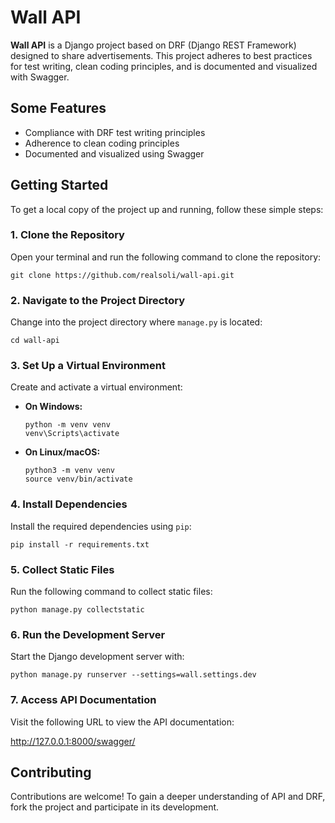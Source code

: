 <h1>Wall API</h1>

<p><strong>Wall API</strong> is a Django project based on DRF (Django REST Framework) designed to share advertisements. This project adheres to best practices for test writing, clean coding principles, and is documented and visualized with Swagger.</p>

<h2>Some Features</h2>
<ul>
    <li>Compliance with DRF test writing principles</li>
    <li>Adherence to clean coding principles</li>
    <li>Documented and visualized using Swagger</li>
</ul>

<h2>Getting Started</h2>

<p>To get a local copy of the project up and running, follow these simple steps:</p>

<h3>1. Clone the Repository</h3>
<p>Open your terminal and run the following command to clone the repository:</p>
<pre><code>git clone https://github.com/realsoli/wall-api.git</code></pre>

<h3>2. Navigate to the Project Directory</h3>
<p>Change into the project directory where <code>manage.py</code> is located:</p>
<pre><code>cd wall-api</code></pre>

<h3>3. Set Up a Virtual Environment</h3>
<p>Create and activate a virtual environment:</p>
<ul>
    <li><strong>On Windows:</strong></li>
    <pre><code>python -m venv venv
venv\Scripts\activate</code></pre>
    <li><strong>On Linux/macOS:</strong></li>
    <pre><code>python3 -m venv venv
source venv/bin/activate</code></pre>
</ul>

<h3>4. Install Dependencies</h3>
<p>Install the required dependencies using <code>pip</code>:</p>
<pre><code>pip install -r requirements.txt</code></pre>

<h3>5. Collect Static Files</h3>
<p>Run the following command to collect static files:</p>
<pre><code>python manage.py collectstatic</code></pre>

<h3>6. Run the Development Server</h3>
<p>Start the Django development server with:</p>
<pre><code>python manage.py runserver --settings=wall.settings.dev</code></pre>

<h3>7. Access API Documentation</h3>
<p>Visit the following URL to view the API documentation:</p>
<p><a href="http://127.0.0.1:8000/swagger">http://127.0.0.1:8000/swagger/</a></p>

<h2>Contributing</h2>
<p>Contributions are welcome! To gain a deeper understanding of API and DRF, fork the project and participate in its development.</p>

